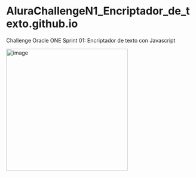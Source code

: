 # AluraChallengeN1_Encriptador_de_texto.github.io
Challenge Oracle ONE Sprint 01: Encriptador de texto con Javascript

<img width="325" alt="image" src="https://user-images.githubusercontent.com/96212827/163724602-3f0431e2-af0f-4621-aff6-89b3f3ddc057.png">

